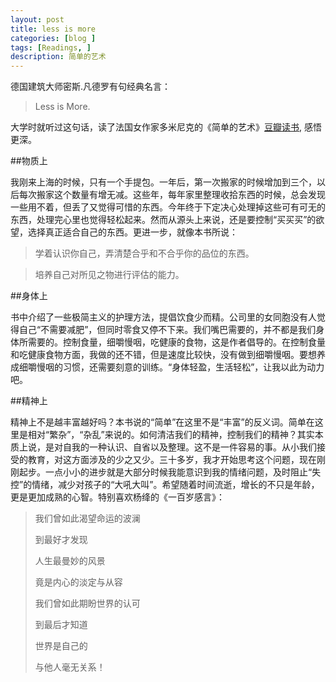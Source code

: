```yaml
---
layout: post
title: less is more
categories: [blog ]
tags: [Readings, ]
description: 简单的艺术
---
```


德国建筑大师密斯.凡德罗有句经典名言：

  >Less is More.
  
大学时就听过这句话，读了法国女作家多米尼克的《简单的艺术》[豆瓣读书](https://book.douban.com/subject/6098128/), 感悟更深。

##物质上

我刚来上海的时候，只有一个手提包。一年后，第一次搬家的时候增加到三个，以后每次搬家这个数量有增无减。这些年，每年家里整理收拾东西的时候，总会发现一些用不着，但丢了又觉得可惜的东西。今年终于下定决心处理掉这些可有可无的东西，处理完心里也觉得轻松起来。然而从源头上来说，还是要控制“买买买”的欲望，选择真正适合自己的东西。更进一步，就像本书所说：

 >学着认识你自己，弄清楚合乎和不合乎你的品位的东西。
 

 >培养自己对所见之物进行评估的能力。
 
##身体上

书中介绍了一些极简主义的护理方法，提倡饮食少而精。公司里的女同胞没有人觉得自己“不需要减肥”，但同时零食又停不下来。我们嘴巴需要的，并不都是我们身体所需要的。控制食量，细嚼慢咽，吃健康的食物，这是作者倡导的。在控制食量和吃健康食物方面，我做的还不错，但是速度比较快，没有做到细嚼慢咽。要想养成细嚼慢咽的习惯，还需要刻意的训练。“身体轻盈，生活轻松”，让我以此为动力吧。

##精神上

精神上不是越丰富越好吗？本书说的“简单”在这里不是“丰富”的反义词。简单在这里是相对“繁杂”，“杂乱”来说的。如何清洁我们的精神，控制我们的精神？其实本质上说，是对自我的一种认识、自省以及整理。这不是一件容易的事。从小我们接受的教育，对这方面涉及的少之又少。三十多岁，我才开始思考这个问题，现在刚刚起步。一点小小的进步就是大部分时候我能意识到我的情绪问题，及时阻止“失控”的情绪，减少对孩子的“大吼大叫”。希望随着时间流逝，增长的不只是年龄， 更是更加成熟的心智。特别喜欢杨绛的《一百岁感言》：

>我们曾如此渴望命运的波澜
>
>到最好才发现
>
>人生最曼妙的风景
>
>竟是内心的淡定与从容
>
>我们曾如此期盼世界的认可
>
>到最后才知道
>
>世界是自己的
>
>与他人毫无关系！
